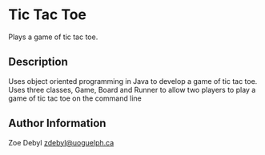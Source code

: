 # Tic Tac Toe

Plays a game of tic tac toe.

## Description

Uses object oriented programming in Java to develop a game of tic tac toe. Uses three classes, Game, Board and Runner to allow two players to play a game of tic tac toe on the command line

## Author Information

Zoe Debyl
zdebyl@uoguelph.ca
